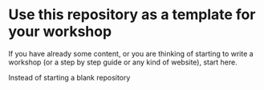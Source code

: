 # Use this repository as a template for your workshop

If you have already some content, or you are thinking of starting to write a workshop (or a step by step guide or any kind of website), start here.

Instead of starting a blank repository